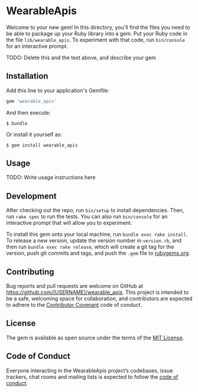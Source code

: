 # WearableApis

Welcome to your new gem! In this directory, you'll find the files you need to be able to package up your Ruby library into a gem. Put your Ruby code in the file `lib/wearable_apis`. To experiment with that code, run `bin/console` for an interactive prompt.

TODO: Delete this and the text above, and describe your gem

## Installation

Add this line to your application's Gemfile:

```ruby
gem 'wearable_apis'
```

And then execute:

    $ bundle

Or install it yourself as:

    $ gem install wearable_apis

## Usage

TODO: Write usage instructions here

## Development

After checking out the repo, run `bin/setup` to install dependencies. Then, run `rake spec` to run the tests. You can also run `bin/console` for an interactive prompt that will allow you to experiment.

To install this gem onto your local machine, run `bundle exec rake install`. To release a new version, update the version number in `version.rb`, and then run `bundle exec rake release`, which will create a git tag for the version, push git commits and tags, and push the `.gem` file to [rubygems.org](https://rubygems.org).

## Contributing

Bug reports and pull requests are welcome on GitHub at https://github.com/[USERNAME]/wearable_apis. This project is intended to be a safe, welcoming space for collaboration, and contributors are expected to adhere to the [Contributor Covenant](http://contributor-covenant.org) code of conduct.

## License

The gem is available as open source under the terms of the [MIT License](http://opensource.org/licenses/MIT).

## Code of Conduct

Everyone interacting in the WearableApis project’s codebases, issue trackers, chat rooms and mailing lists is expected to follow the [code of conduct](https://github.com/[USERNAME]/wearable_apis/blob/master/CODE_OF_CONDUCT.md).
